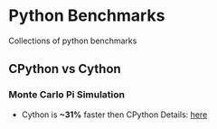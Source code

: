 # Python Benchmarks
Collections of python benchmarks


## CPython vs Cython

### Monte Carlo Pi Simulation

* Cython is **~31%** faster then CPython
Details: [here](https://github.com/moraisaugusto/python_benchmarks/blob/main/cython_vs_cpython/monte_carlo/README.md)
